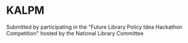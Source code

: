 # KALPM
Submitted by participating in the "Future Library Policy Idea Hackathon Competition" hosted by the National Library Committee
